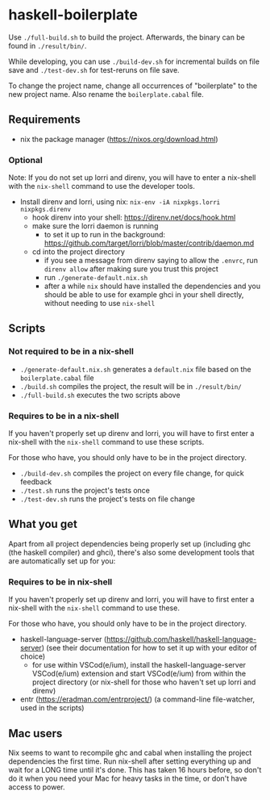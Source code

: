 # haskell-boilerplate

Use `./full-build.sh` to build the project. Afterwards, the binary can be found in `./result/bin/`. 

While developing, you can use `./build-dev.sh` for incremental builds on file save and `./test-dev.sh` for test-reruns on file save.

To change the project name, change all occurrences of "boilerplate" to the new project name. Also rename the `boilerplate.cabal` file.

## Requirements

- nix the package manager (https://nixos.org/download.html)

### Optional

Note: If you do not set up lorri and direnv, you will have to enter a nix-shell with the `nix-shell` command to use the developer tools.

- Install direnv and lorri, using nix: `nix-env -iA nixpkgs.lorri nixpkgs.direnv`
  - hook direnv into your shell: https://direnv.net/docs/hook.html
  - make sure the lorri daemon is running
    - to set it up to run in the background: https://github.com/target/lorri/blob/master/contrib/daemon.md
  - cd into the project directory
    - if you see a message from direnv saying to allow the `.envrc`, run `direnv allow` after making sure you trust this project
    - run `./generate-default.nix.sh`
    - after a while `nix` should have installed the dependencies and you should be able to use for example ghci in your shell directly, without needing to use `nix-shell`

## Scripts

### Not required to be in a nix-shell

- `./generate-default.nix.sh` generates a `default.nix` file based on the `boilerplate.cabal` file
- `./build.sh` compiles the project, the result will be in `./result/bin/`
- `./full-build.sh` executes the two scripts above

### Requires to be in a nix-shell

If you haven't properly set up direnv and lorri, you will have to first enter a nix-shell with the `nix-shell` command to use these scripts.

For those who have, you should only have to be in the project directory.

- `./build-dev.sh` compiles the project on every file change, for quick feedback
- `./test.sh` runs the project's tests once
- `./test-dev.sh` runs the project's tests on file change

## What you get

Apart from all project dependencies being properly set up (including ghc (the haskell compiler) and ghci), there's also some development tools that are automatically set up for you:

### Requires to be in nix-shell

If you haven't properly set up direnv and lorri, you will have to first enter a nix-shell with the `nix-shell` command to use these.

For those who have, you should only have to be in the project directory.

- haskell-language-server (https://github.com/haskell/haskell-language-server) (see their documentation for how to set it up with your editor of choice)
  - for use within VSCod(e/ium), install the haskell-language-server VSCod(e/ium) extension and start VSCod(e/ium) from within the project directory (or nix-shell for those who haven't set up lorri and direnv)
- entr (https://eradman.com/entrproject/) (a command-line file-watcher, used in the scripts)

## Mac users

Nix seems to want to recompile ghc and cabal when installing the project dependencies the first time. Run nix-shell after setting everything up and wait for a LONG time until it's done. This has taken 16 hours before, so don't do it when you need your Mac for heavy tasks in the time, or don't have access to power.

